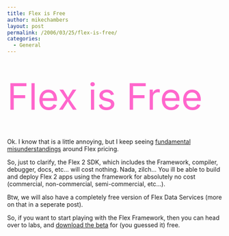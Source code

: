 ```yaml
---
title: Flex is Free
author: mikechambers
layout: post
permalink: /2006/03/25/flex-is-free/
categories:
  - General
---
```



&nbsp;

<div style="color:#FF66CC; font-size:64pt">
  <blink>Flex is Free</blink>
</div>

&nbsp;

Ok. I know that is a little annoying, but I keep seeing [fundamental misunderstandings][1] around Flex pricing.

So, just to clarify, the Flex 2 SDK, which includes the Framework, compiler, debugger, docs, etc... will cost nothing. Nada, zilch... You ill be able to build and deploy Flex 2 apps using the framework for absolutely no cost (commercial, non-commercial, semi-commercial, etc...).

Btw, we will also have a completely free version of Flex Data Services (more on that in a seperate post).

So, if you want to start playing with the Flex Framework, then you can head over to labs, and [download the beta][2] for (you guessed it) free.

 [1]: http://www.sitepoint.com/blogs/2006/03/24/flex-2-is-not-all-or-nothing/
 [2]: http://labs.macromedia.com